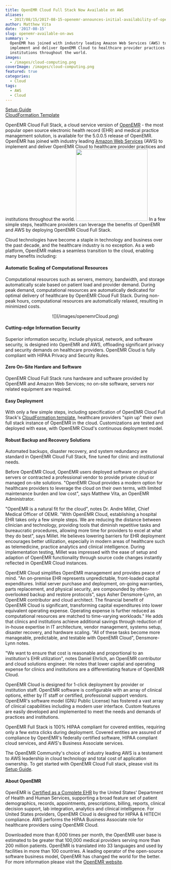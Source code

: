 ```yaml
---
title: OpenEMR Cloud Full Stack Now Available on AWS
aliases: 
  - 2017/08/15/2017-08-15-openemr-announces-initial-availability-of-openemr-cloud-on-aws/
author: Matthew Vita
date: '2017-08-15'
slug: openemr-available-on-aws
summary: >
  OpenEMR has joined with industry leading Amazon Web Services (AWS) to
  implement and deliver OpenEMR Cloud to healthcare provider practices and
  institutions throughout the world.
images:
  - /images/cloud-computing.png
coverImage: /images/cloud-computing.png
featured: true
categories:
  - Cloud
tags:
  - AWS
  - Cloud
---
```


[Setup Guide](https://github.com/openemr/openemr-devops/tree/master/stacks/AWS-full-stack)  
[CloudFormation Template](https://github.com/openemr/openemr-devops/blob/master/stacks/AWS-full-stack/assets/OpenEMR.json)

OpenEMR Cloud Full Stack, a cloud service version of [OpenEMR](http://open-emr.org) - the most popular 
open source electronic health record (EHR) and medical practice management 
solution, is available for the 5.0.0.5 release of OpenEMR. OpenEMR has joined 
with industry leading [Amazon Web Services](https://aws.amazon.com) (AWS) to implement and deliver OpenEMR
Cloud to healthcare provider practices and institutions throughout the world. 
<img src="/images/OpenEMR_Cloud.png" height="225" class="floating float-right">
In a few simple steps, healthcare providers can leverage the benefits of OpenEMR
and AWS by deploying OpenEMR Cloud Full Stack.

Cloud technologies have become a staple in technology and business over the past
decade, and the healthcare industry is no exception. As a web platform, OpenEMR
makes a seamless transition to the cloud, enabling many benefits including:

#### Automatic Scaling of Computational Resources

Computational resources such as servers, memory, bandwidth, and storage
automatically scale based on patient load and provider demand. During peak
demand, computational resources are automatically dedicated for optimal delivery
of healthcare by OpenEMR Cloud Full Stack. During non-peak hours, computational
resources are automatically relaxed, resulting in minimized costs.

<center>![](/images/openemrCloud.png)</center>

#### Cutting-edge Information Security 

Superior information security, include physical, network, and software security,
is designed into OpenEMR and AWS, offloading significant privacy and security
demands on healthcare providers. OpenEMR Cloud is fully compliant with HIPAA
Privacy and Security Rules.

#### Zero On-Site Hardare and Software

OpenEMR Cloud Full Stack runs hardware and software provided by OpenEMR and
Amazon Web Services; no on-site software, servers nor related equipment are
required. 

#### Easy Deployment

With only a few simple steps, including specification of OpenEMR Cloud Full
Stack's [CloudFormation template](https://github.com/openemr/openemr-devops/blob/master/stacks/AWS-full-stack/assets/OpenEMR.json),
healthcare providers "spin up" their own full stack instance of OpenEMR in the
cloud. Customizations are tested and deployed with ease, with OpenEMR Cloud's
continuous deployment model.

#### Robust Backup and Recovery Solutions

Automated backups, disaster recovery, and system redundancy are standard in
OpenEMR Cloud Full Stack, fine tuned for clinic and institutional needs.

Before OpenEMR Cloud,  OpenEMR users deployed software on physical servers or
contracted a professional vendor to provide private cloud or managed on-site
solutions. "OpenEMR Cloud provides a modern option for healthcare providers to
leverage the cloud on their own terms, with limited maintenance burden and low
cost", says Matthew Vita, an OpenEMR Administrator.

"OpenEMR is a natural fit for the cloud", notes Dr. Andre Millet, Chief Medical
Officer of OEMR. "With OpenEMR Cloud, establishing a hospital EHR takes only
a few simple steps. We are reducing the distance between clinician and
technology, providing tools that diminish repetitive tasks and bureaucratic
procedures, allowing more time for providers to excel at what they do best",
says Millet. He believes lowering barriers for EHR deployment encourages better
utilization, especially in modern areas of healthcare such as telemedicine,
practice analytics and clinical intelligence. During implementation testing,
Millet was impressed with the ease of setup and adaption of OpenEMR
functionality through source code changes instantly reflected in OpenEMR Cloud
instances.

OpenEMR Cloud simplifies OpenEMR management and provides peace of mind. "An
on-premise EHR represents unpredictable, front-loaded capital expenditures.
Initial server purchase and deployment, on-going warranties, parts replacement,
and physical security, are compounded by often-overlooked backup and restore
protocols", says Asher Densmore-Lynn, an OpenEMR contributor and cloud 
architect. The financial benefit of OpenEMR Cloud is significant, transforming
capital expenditures into lower equivalent operating expense. Operating expense
is further reduced as computational resources are matched to time-varying
workloads." He adds that clinics and institutions achieve additional savings
through reduction of in-house expertise in IT architecture, vendor management,
systems setup, disaster recovery, and hardware scaling. "All of these tasks
become more manageable, predictable, and testable with OpenEMR Cloud",
Densmore-Lynn notes.

"We want to ensure that cost is reasonable and proportional to an institution's
EHR utilization", notes Daniel Ehrlich, an OpenEMR contributor and cloud
solutions engineer. He notes that lower capital and operating expense for
clinics and institutions are a differentiating feature of OpenEMR Cloud. 

OpenEMR Cloud is designed for 1-click deployment by provider or institution
staff. OpenEMR software is configurable with an array of clinical options,
either by IT staff or certified, professional support vendors. OpenEMR's
software model (GNU Public License) has fostered a vast array of clinical
capabilities including a modern user interface. Custom features are easily
developed and implemented to meet the needs and demands of practices and
institutions.

OpenEMR Full Stack is 100% HIPAA compliant for covered entities,  requiring only
a few extra clicks during deployment. Covered entities are assured of
compliance by OpenEMR's federally certified software, HIPAA compliant cloud
services, and AWS's Business Associate services. 


The OpenEMR Community's choice of industry leading AWS is a testament to AWS
leadership in cloud technology and total cost of application ownership. To get
started with OpenEMR Cloud Full stack, please visit its
[Setup Guide](https://github.com/openemr/openemr-devops/tree/master/stacks/AWS-full-stack).

#### About OpenEMR

OpenEMR is [Certified as a Complete EHR](http://www.open-emr.org/wiki/images/0/04/OpenEMR_Complete_EHR_2014_Edition_Cert.pdf)
by the United States' Department of Health and Human Services, supporting a
broad feature set of patient demographics, records, appointments, prescriptions,
billing, reports, clinical decision support, lab integration, analytics and
clinical intelligence. For United States providers, OpenEMR Cloud is designed
for HIPAA & HITECH compliance. AWS performs the HIPAA Business Associate role
for healthcare providers using OpenEMR Cloud.

Downloaded more than 6,000 times per month, the OpenEMR user base is estimated
to be greater that 100,000 medical providers serving more than 200 million
patients. OpenEMR is translated into 33 languages and used by facilities in more
than 100 countries. A leading operator of the open-source software business
model, OpenEMR has changed the world for the better. For more information please
visit the [OpenEMR website](http://www.open-emr.org).
